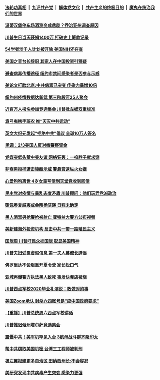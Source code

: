 ####  [法轮功真相](../../../../basic/blob/master/README.md?t=06161102) &nbsp;|&nbsp; [九评共产党](../../../../9ping.md/blob/master/README.md?t=06161102) &nbsp;|&nbsp; [解体党文化](../../../../jtdwh.md/blob/master/README.md?t=06161102)  &nbsp;|&nbsp; [共产主义的终极目的](../../../../gczydzjmd.md/blob/master/README.md?t=06161102) &nbsp;|&nbsp; [魔鬼在统治我们的世界](../../../../mgztzwmdsj.md/blob/master/README.md?t=06161102) 

#### [温蒂汉堡停车场酒测变成悲剧？乔治亚州调查原因](../pages/prog203/a102871784.md?t=06161102) 

#### [川普生日当天获捐1400万 打破史上筹款记录](../pages/prog203/a102871986.md?t=06161102) 

#### [54学者涉千人计划被开除 美国NIH还在查](../pages/prog203/a102871634.md?t=06161102) 

#### [美国之音台长辞职 其家人在中国投资引猜疑](../pages/prog203/a102871793.md?t=06161102) 

#### [避查病毒传播途径 纽约市禁问感染者是否参与示威](../pages/prog203/a102871867.md?t=06161102) 

#### [美论文打脸北京:中共病毒已突变 传染力暴增10倍](../pages/prog203/a102871766.md?t=06161102) 

#### [纽约州疫情数据达新低 第三阶段可25人聚会](../pages/prog203/a102871759.md?t=06161102) 

#### [近百万人报名参加竞选集会 川普批左媒双重标准](../pages/prog203/a102871708.md?t=06161102) 

#### [袁弓夷携手班农 推“天灭中共运动”](../pages/prog203/a102871670.md?t=06161102) 

#### [英文大纪元发起“拒绝中共”倡议 全球10万人签名](../pages/prog203/a102871657.md?t=06161102) 

#### [民调：2/3美国人反对撤警察资金](../pages/prog203/a102871469.md?t=06161102) 

#### [党媒突低头赞中美友谊 网络狂轰：一掐脖子就求饶](../pages/prog203/a102871427.md?t=06161102) 

#### [非裔男拒捕遭击毙酿示威 警悬赏逮纵火女嫌](../pages/prog203/a102871332.md?t=06161102) 

#### [心爱狗狗离世 4岁女童写信到天堂竟收到回信](../pages/prog203/a102871391.md?t=06161102) 

#### [民主党对疫情与暴乱态度矛盾 川普顾问：他们玩弄党派政治](../pages/prog203/a102871205.md?t=06161102) 

#### [蓬佩奥夏威夷或会晤杨洁篪 日程未确定](../pages/prog203/a102871118.md?t=06161102) 

#### [黑人酒驾男抢警枪被射亡 亚特兰大警方公布视频](../pages/prog203/a102871096.md?t=06161102) 

#### [美新建海外投资机构 反击中共一带一路殖民主义](../pages/prog203/a102871083.md?t=06161102) 

#### [国旗周 川普吁民众挂国旗 彰显美国精神](../pages/prog203/a102871080.md?t=06161102) 

#### [川普夫妇受累虚假信息 第一夫人幕僚长辟谣](../pages/prog203/a102870953.md?t=06161102) 

#### [佛罗里达不设限重开夏令营 家长松口气](../pages/prog203/a102870998.md?t=06161102) 

#### [亚城再爆警方执法黑人致死 事发快餐店被烧](../pages/prog203/a102870996.md?t=06161102) 

#### [川普西点军校2020毕业礼演说：敢做对的事](../pages/prog203/a102870593.md?t=06161102) 

#### [美国Zoom承认 封杀六四账号是“应中国政府要求”](../pages/prog203/a102870404.md?t=06161102) 

#### [【重播】川普总统周六西点军校讲话](../pages/prog203/a102870376.md?t=06161102) 

#### [川普推迟俄州塔尔萨竞选集会](../pages/prog203/a102870380.md?t=06161102) 

#### [震慑中共！美军机罕见入台 3航母战斗群齐聚印太](../pages/prog203/a102869893.md?t=06161102) 

#### [帮中共窃取美国机密 台湾三工程师被判刑](../pages/prog203/a102870177.md?t=06161102) 

#### [极左翼拟建更多自治区 田纳西州长:不会容忍](../pages/prog203/a102869868.md?t=06161102) 

#### [美研究发现中共病毒产生突变 感染力更强](../pages/prog203/a102869811.md?t=06161102) 

